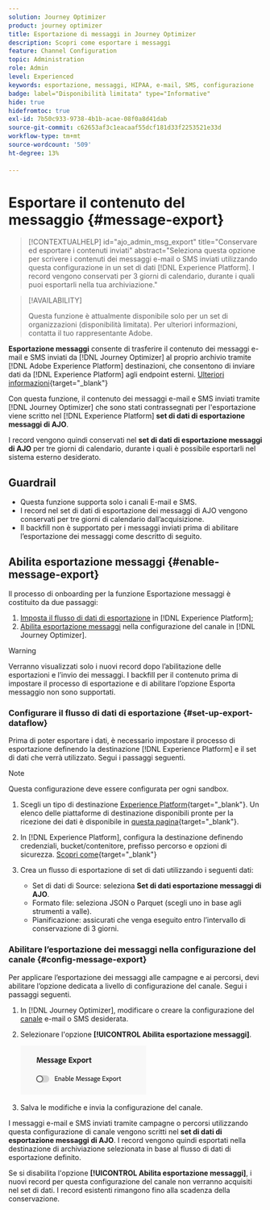 ```yaml
---
solution: Journey Optimizer
product: journey optimizer
title: Esportazione di messaggi in Journey Optimizer
description: Scopri come esportare i messaggi
feature: Channel Configuration
topic: Administration
role: Admin
level: Experienced
keywords: esportazione, messaggi, HIPAA, e-mail, SMS, configurazione
badge: label="Disponibilità limitata" type="Informative"
hide: true
hidefromtoc: true
exl-id: 7b50c933-9738-4b1b-acae-08f0a8d41dab
source-git-commit: c62653af3c1eacaaf55dcf181d33f2253521e33d
workflow-type: tm+mt
source-wordcount: '509'
ht-degree: 13%

---
```


# Esportare il contenuto del messaggio {#message-export}

>[!CONTEXTUALHELP]
>id="ajo_admin_msg_export"
>title="Conservare ed esportare i contenuti inviati"
>abstract="Seleziona questa opzione per scrivere i contenuti dei messaggi e-mail o SMS inviati utilizzando questa configurazione in un set di dati [!DNL Experience Platform]. I record vengono conservati per 3 giorni di calendario, durante i quali puoi esportarli nella tua archiviazione."

>[!AVAILABILITY]
>
>Questa funzione è attualmente disponibile solo per un set di organizzazioni (disponibilità limitata). Per ulteriori informazioni, contatta il tuo rappresentante Adobe.

**Esportazione messaggi** consente di trasferire il contenuto dei messaggi e-mail e SMS inviati da [!DNL Journey Optimizer] al proprio archivio tramite [!DNL Adobe Experience Platform] destinazioni, che consentono di inviare dati da [!DNL Experience Platform] agli endpoint esterni. [Ulteriori informazioni](https://experienceleague.adobe.com/it/docs/experience-platform/destinations/home){target="_blank"}

Con questa funzione, il contenuto dei messaggi e-mail e SMS inviati tramite [!DNL Journey Optimizer] che sono stati contrassegnati per l&#39;esportazione viene scritto nel [!DNL Experience Platform] **set di dati di esportazione messaggi di AJO**.

I record vengono quindi conservati nel **set di dati di esportazione messaggi di AJO** per tre giorni di calendario, durante i quali è possibile esportarli nel sistema esterno desiderato.
<!--
## Terminology

* **[!DNL Experience Platform] destinations** - Framework to deliver data out of Experience Platform into external endpoints. [Learn more](https://experienceleague.adobe.com/en/docs/experience-platform/destinations/home){target="_blank"}
* **AJO Message Export Dataset** - An [!DNL Experience Platform] dataset which stores the message content of email and SMS messages sent via [!DNL Journey Optimizer] which have been marked for export.
* **Retention**: Records in the AJO Message Export Dataset are retained for 3 calendar days from ingestion.-->

## Guardrail

* Questa funzione supporta solo i canali E-mail e SMS.
* I record nel set di dati di esportazione dei messaggi di AJO vengono conservati per tre giorni di calendario dall’acquisizione.
* Il backfill non è supportato per i messaggi inviati prima di abilitare l’esportazione dei messaggi come descritto di seguito.

## Abilita esportazione messaggi {#enable-message-export}

Il processo di onboarding per la funzione Esportazione messaggi è costituito da due passaggi:

1. [Imposta il flusso di dati di esportazione](#set-up-export-dataflow) in [!DNL Experience Platform];
1. [Abilita esportazione messaggi](#config-message-export) nella configurazione del canale in [!DNL Journey Optimizer].

>[!WARNING]
>
>Verranno visualizzati solo i nuovi record dopo l’abilitazione delle esportazioni e l’invio dei messaggi. I backfill per il contenuto prima di impostare il processo di esportazione e di abilitare l’opzione Esporta messaggio non sono supportati.

### Configurare il flusso di dati di esportazione {#set-up-export-dataflow}

Prima di poter esportare i dati, è necessario impostare il processo di esportazione definendo la destinazione [!DNL Experience Platform] e il set di dati che verrà utilizzato. Segui i passaggi seguenti.

>[!NOTE]
>
>Questa configurazione deve essere configurata per ogni sandbox.

1. Scegli un tipo di destinazione [Experience Platform](https://experienceleague.adobe.com/en/docs/experience-platform/destinations/destination-types){target="_blank"}. Un elenco delle piattaforme di destinazione disponibili pronte per la ricezione dei dati è disponibile in [questa pagina](https://experienceleague.adobe.com/en/docs/experience-platform/destinations/catalog/overview){target="_blank"}.

1. In [!DNL Experience Platform], configura la destinazione definendo credenziali, bucket/contenitore, prefisso percorso e opzioni di sicurezza. [Scopri come](https://experienceleague.adobe.com/en/docs/experience-platform/destinations/ui/activate/export-datasets){target="_blank"}

1. Crea un flusso di esportazione di set di dati utilizzando i seguenti dati:

   * Set di dati di Source: seleziona **Set di dati esportazione messaggi di AJO**.
   * Formato file: seleziona JSON o Parquet (scegli uno in base agli strumenti a valle).
   * Pianificazione: assicurati che venga eseguito entro l’intervallo di conservazione di 3 giorni.

### Abilitare l’esportazione dei messaggi nella configurazione del canale {#config-message-export}

Per applicare l’esportazione dei messaggi alle campagne e ai percorsi, devi abilitare l’opzione dedicata a livello di configurazione del canale. Segui i passaggi seguenti.

1. In [!DNL Journey Optimizer], modificare o creare la configurazione del [canale](channel-surfaces.md#create-channel-surface) e-mail o SMS desiderata.

1. Selezionare l&#39;opzione **[!UICONTROL Abilita esportazione messaggi]**.

   ![](assets/config-message-export.png)

1. Salva le modifiche e invia la configurazione del canale.

I messaggi e-mail e SMS inviati tramite campagne o percorsi utilizzando questa configurazione di canale vengono scritti nel **set di dati di esportazione messaggi di AJO**. I record vengono quindi esportati nella destinazione di archiviazione selezionata in base al flusso di dati di esportazione definito.

Se si disabilita l&#39;opzione **[!UICONTROL Abilita esportazione messaggi]**, i nuovi record per questa configurazione del canale non verranno acquisiti nel set di dati. I record esistenti rimangono fino alla scadenza della conservazione.
